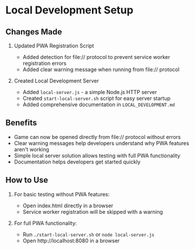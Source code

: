 # Local Development Setup

## Changes Made

1. Updated PWA Registration Script
   - Added detection for file:// protocol to prevent service worker registration errors
   - Added clear warning message when running from file:// protocol

2. Created Local Development Server
   - Added `local-server.js` - a simple Node.js HTTP server
   - Created `start-local-server.sh` script for easy server startup
   - Added comprehensive documentation in `LOCAL_DEVELOPMENT.md`

## Benefits

- Game can now be opened directly from file:// protocol without errors
- Clear warning messages help developers understand why PWA features aren't working
- Simple local server solution allows testing with full PWA functionality
- Documentation helps developers get started quickly

## How to Use

1. For basic testing without PWA features:
   - Open index.html directly in a browser
   - Service worker registration will be skipped with a warning

2. For full PWA functionality:
   - Run `./start-local-server.sh` or `node local-server.js`
   - Open http://localhost:8080 in a browser